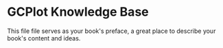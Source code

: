 # GCPlot Knowledge Base

This file file serves as your book's preface, a great place to describe your book's content and ideas.

